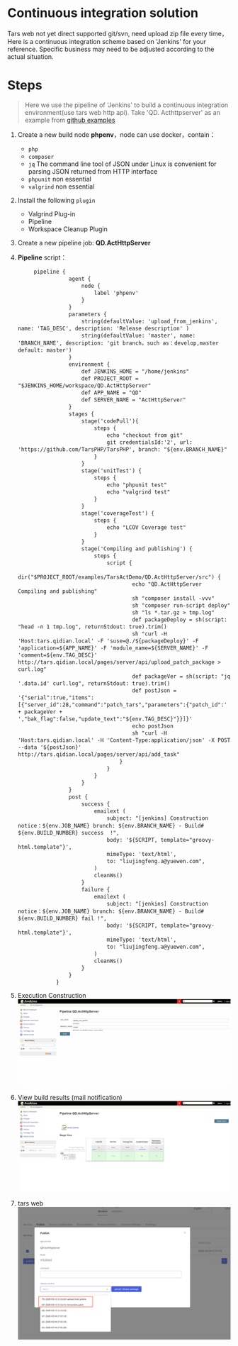# Continuous integration solution
Tars web not yet direct supported git/svn, need upload zip file every time，Here is a continuous integration scheme based on 'Jenkins' for your reference.
Specific business may need to be adjusted according to the actual situation.

# Steps
> Here we use the pipeline of 'Jenkins' to build a continuous integration environment(use tars web http api).
Take 'QD. Acthttpserver' as an example from [github examples](https://github.com/TarsPHP/TarsPHP/tree/master/examples)

1. Create a new build node **phpenv**，node can use docker，contain：
    - `php` 
    - `composer`
    - `jq` The command line tool of JSON under Linux is convenient for parsing JSON returned from HTTP interface
    - `phpunit` non essential
    - `valgrind` non essential
                 
2. Install the following `plugin`
    - Valgrind Plug-in
    - Pipeline
    - Workspace Cleanup Plugin
3. Create a new pipeline job: **QD.ActHttpServer**
3. **Pipeline**  script：
    ```
         pipeline {
                    agent {
                        node {
                            label 'phpenv'
                        }
                    }
                    parameters { 
                        string(defaultValue: 'upload_from_jenkins', name: 'TAG_DESC', description: 'Release description' )
                        string(defaultValue: 'master', name: 'BRANCH_NAME', description: 'git branch，such as：develop,master  default: master')
                    }
                    environment {
                        def JENKINS_HOME = "/home/jenkins"
                        def PROJECT_ROOT = "$JENKINS_HOME/workspace/QD.ActHttpServer"
                        def APP_NAME = "QD"
                        def SERVER_NAME = "ActHttpServer"
                    }
                    stages {
                        stage('codePull'){
                            steps {
                                echo "checkout from git"
                                git credentialsId:'2', url: 'https://github.com/TarsPHP/TarsPHP', branch: "${env.BRANCH_NAME}"
                            }
                        }
                        stage('unitTest') {
                            steps {
                                echo "phpunit test"
                                echo "valgrind test"
                            }
                        }
                        stage('coverageTest') {
                            steps {
                                echo "LCOV Coverage test"
                            }
                        }
                        stage('Compiling and publishing') {
                            steps {
                                script {
                                    dir("$PROJECT_ROOT/examples/TarsActDemo/QD.ActHttpServer/src") {
                                        echo "QD.ActHttpServer Compiling and publishing"
                                        sh "composer install -vvv"
                                        sh "composer run-script deploy"
                                        sh "ls *.tar.gz > tmp.log"
                                        def packageDeploy = sh(script: "head -n 1 tmp.log", returnStdout: true).trim()
                                        sh "curl -H 'Host:tars.qidian.local' -F 'suse=@./${packageDeploy}' -F 'application=${APP_NAME}' -F 'module_name=${SERVER_NAME}' -F 'comment=${env.TAG_DESC}' http://tars.qidian.local/pages/server/api/upload_patch_package > curl.log"
                                        def packageVer = sh(script: "jq '.data.id' curl.log", returnStdout: true).trim()
                                        def postJson = '{"serial":true,"items":[{"server_id":28,"command":"patch_tars","parameters":{"patch_id":' + packageVer + ',"bak_flag":false,"update_text":"${env.TAG_DESC}"}}]}'
                                        echo postJson
                                        sh "curl -H 'Host:tars.qidian.local' -H 'Content-Type:application/json' -X POST --data '${postJson}' http://tars.qidian.local/pages/server/api/add_task"
                                    }
                                }
                            }
                        }
                    }
                    post {
                        success {
                            emailext (
                                subject: "[jenkins] Construction notice：${env.JOB_NAME} brunch: ${env.BRANCH_NAME} - Build# ${env.BUILD_NUMBER} success  !",
                                body: '${SCRIPT, template="groovy-html.template"}',
                                mimeType: 'text/html',
                                to: "liujingfeng.a@yuewen.com",
                            )
                            cleanWs()
                        }
                        failure {
                            emailext (
                                subject: "[jenkins] Construction notice：${env.JOB_NAME} brunch: ${env.BRANCH_NAME} - Build# ${env.BUILD_NUMBER} fail !",
                                body: '${SCRIPT, template="groovy-html.template"}',
                                mimeType: 'text/html',
                                to: "liujingfeng.a@yuewen.com",
                            )
                            cleanWs()
                        }
                    }
                }
    ```
4. Execution Construction
    ![PNG](../../../assets/build_with_parameters_en.png)
5. View build results (mail notification)
    ![PNG](../../../assets/stage_view_en.png)
5. tars web
    ![PNG](../../../assets/tars_web_en.png)